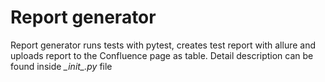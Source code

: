# Report generator
Report generator runs tests with pytest, creates test report with allure and uploads report to the Confluence page as table.
Detail description can be found inside *\__init__.py* file
